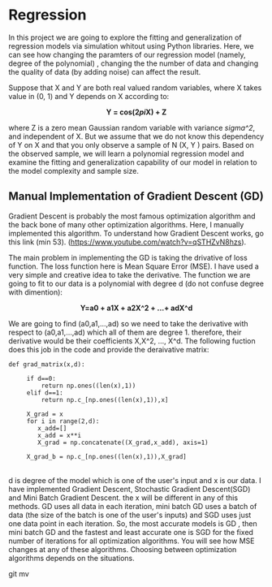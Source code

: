  # Regression
 
 In this project we are going to explore the fitting and generalization of regression models via simulation whitout using Python libraries. Here, we can see how changing the paramters of our regression model (namely, degree of the polynomial)  , changing the the number of data and changing the quality of data (by adding noise) can affect the result.
 
 Suppose that X and Y are both real valued random variables, where X takes value in (0, 1) and Y depends on X according to: <br/>
                                           <p align="center">**Y = cos(2*pi*X) + Z**<br/>
  
 where Z is a zero mean Gaussian random variable with variance *sigma^2*, and independent of X. But we assume
that we do not know this dependency of Y on X and that you only observe a sample of N (X, Y ) pairs.
Based on the observed sample, we will learn a polynomial regression model and examine the fitting and
generalization capability of our model in relation to the model complexity and sample size.<br/>
  
  
  ## Manual Implementation of Gradient Descent (GD)
  
  Gradient Descent is probably the most famous optimization algorithm and the back bone of many other optimization algorithms. Here, I manually implemented this algorithm.
To understand how Gradient Descent works, go this link (min 53). (https://www.youtube.com/watch?v=qSTHZvN8hzs). <br/>
  
The main problem in implementing the GD is taking the drivative of loss function. The loss function here is Mean Square Error (MSE). I have used a very simple and creative idea to take the derivative. 
The function we are going to fit to our data is a polynomial with degree d (do not confuse degree with dimention):<br/>
                                       <p align="center">**Y=a0 + a1X + a2X^2 + ...+ adX^d** <br/>
                                         
We are going to find (a0,a1,...,ad) so we need to take the derivative with respect to (a0,a1,...,ad)  which all of them are degree 1. therefore, their derivative would be their coefficients X,X^2, ..., X^d. The following fuction does this job in the code and provide the deraivative matrix: <br/>
                                         
                                         
```
def grad_matrix(x,d):
    
     if d==0:
         return np.ones((len(x),1))
     elif d==1:
         return np.c_[np.ones((len(x),1)),x]
     
     X_grad = x    
     for i in range(2,d):
        x_add=[]
        x_add = x**i
        X_grad = np.concatenate((X_grad,x_add), axis=1)
        
     X_grad_b = np.c_[np.ones((len(x),1)),X_grad]

```
<br/> d is degree of the model which is one of the user's input and x is our data. I have implemented Gradient Descent, Stochastic Gradient Descent(SGD) and Mini Batch Gradient Descent. the x will be different in any of this methods. GD uses all data in each iteration, mini batch GD uses a batch of data (the size of the batch is one of the user's inputs) and SGD uses just one data point in each iteration. So, the most accurate models is GD , then mini batch GD and the fastest and least accurate one is SGD for the fixed number of iterations for all optimization algorithms. You will see how MSE changes at any of these algorithms. Choosing between optimization algorithms depends on the situations.                                
                           
  git mv <Gradient Descent> <Regression>                            
 
 
